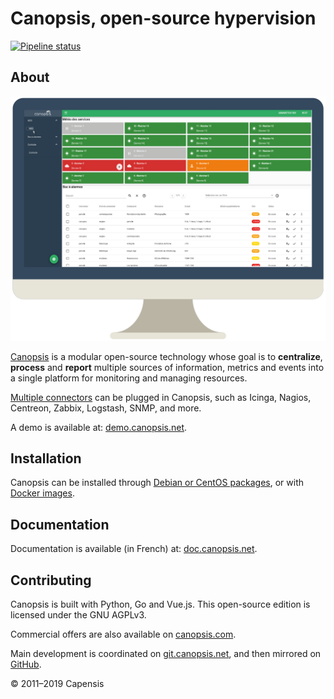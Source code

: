 # Canopsis, open-source hypervision

[![Pipeline status](https://git.canopsis.net/canopsis/canopsis/badges/develop/pipeline.svg)](https://git.canopsis.net/canopsis/canopsis/commits/develop)

## About

[![Canopsis UI](screenshot.png)](http://www.canopsis.com)

[Canopsis](http://www.canopsis.com) is a modular open-source technology whose goal is to **centralize**, **process** and **report** multiple sources of information, metrics and events into a single platform for monitoring and managing resources.

[Multiple connectors](https://doc.canopsis.net/guide-connecteurs/) can be plugged in Canopsis, such as Icinga, Nagios, Centreon, Zabbix, Logstash, SNMP, and more.

A demo is available at: [demo.canopsis.net](http://demo.canopsis.net).

## Installation

Canopsis can be installed through [Debian or CentOS packages](https://doc.canopsis.net/guide-administration/installation/installation-paquets/), or with [Docker images](https://doc.canopsis.net/guide-administration/installation/installation-conteneurs/).

## Documentation

Documentation is available (in French) at: [doc.canopsis.net](https://doc.canopsis.net).

## Contributing

Canopsis is built with Python, Go and Vue.js. This open-source edition is licensed under the GNU AGPLv3.

Commercial offers are also available on [canopsis.com](http://www.canopsis.com).

Main development is coordinated on [git.canopsis.net](https://git.canopsis.net/canopsis/canopsis), and then mirrored on [GitHub](https://github.com/capensis/canopsis).

© 2011–2019 Capensis
